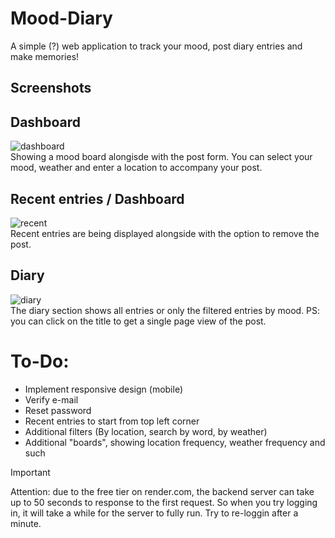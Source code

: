 # Mood-Diary
A simple (?) web application to track your mood, post diary entries and make memories! 
## Screenshots

## Dashboard
![dashboard](https://i.ibb.co/B6mBks6/Bildschirmfoto-2024-07-01-um-12-12-52.png)\
Showing a mood board alongisde with the post form. You can select your mood, weather and enter a location to accompany your post.

## Recent entries / Dashboard
![recent](https://i.ibb.co/svyXdXL/Bildschirmfoto-2024-07-01-um-12-13-04.png)
\
Recent entries are being displayed alongside with the option to remove the post.

## Diary
![diary](https://i.ibb.co/jV699WR/Bildschirmfoto-2024-07-01-um-12-13-38.png)
\
The diary section shows all entries or only the filtered entries by mood. 
PS: you can click on the title to get a single page view of the post.

# To-Do:
- Implement responsive design (mobile)
- Verify e-mail
- Reset password
- Recent entries to start from top left corner
- Additional filters (By location, search by word, by weather)
- Additional "boards", showing location frequency, weather frequency and such

> [!IMPORTANT]
> Attention: due to the free tier on render.com, the backend server can take up to 50 seconds to response to the first request. So when you try logging in, it will take a while for the server to fully run. Try to re-loggin after a minute.